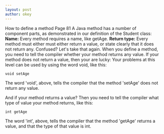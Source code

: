 ```yaml
---
layout: post
author: okey
---
```


How to define a method Page 81
A Java method has a number of component parts, as demonstrated in our definition of the Student class:
**Name:** Every method requires a name, like getAge.
**Return type:** Every method must either must either return a value, or state clearly that it does not return any. 
Confused? Let's take that again. When you define a method, you need to tell the compiler whether 
your method returns any value. If your method does not return a value, then your are lucky: Your 
problems at this level can be used by using the word void, like this:

```
void setAge

```

The word 'void', above, tells the compiler that the method 'setAge' does not return any value.

And if your method returns a value? Then you need to tell the compiler what type of value your method returns, like this:

```
int getAge

```

The word 'int', above, tells the compiler that the method 'getAge' returns a value, and that the type of that value is int.


